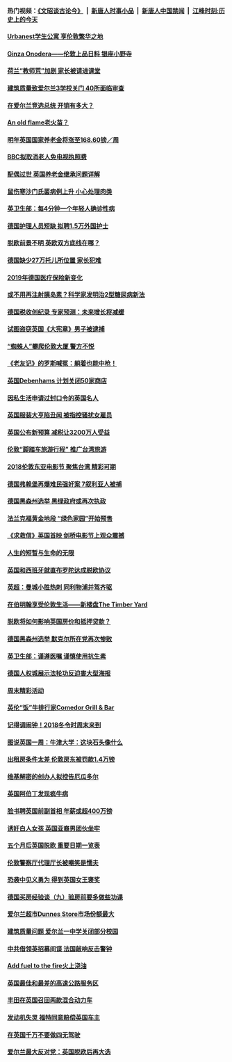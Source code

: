 #### 热门视频：[《文昭谈古论今》](https://github.com/gfw-breaker/wenzhao/blob/master/README.md?t=11041833) &nbsp;|&nbsp; [新唐人时事小品](https://github.com/gfw-breaker/ntdtv-comedy/blob/master/README.md?t=11041833) &nbsp;|&nbsp; [新唐人中国禁闻](https://github.com/gfw-breaker/ntdtv-news/blob/master/README.md?t=11041833) &nbsp;|&nbsp; [江峰时刻:历史上的今天](https://github.com/gfw-breaker/today-in-history/blob/master/README.md?t=11041833) 

#### [Urbanest学生公寓 享伦敦繁华之地](../pages/nsc974/n10828080.md?t=11041833) 

#### [Ginza Onodera——伦敦上品日料 银座小野寺](../pages/nsc974/n10828069.md?t=11041833) 

#### [荷兰“教师荒”加剧 家长被请进课堂](../pages/nsc974/n10826148.md?t=11041833) 

#### [建筑质量致爱尔兰3学校关门 40所面临审查](../pages/nsc974/n10826209.md?t=11041833) 

#### [在爱尔兰竞选总统 开销有多大？](../pages/nsc974/n10826165.md?t=11041833) 

#### [An old flame老火苗？](../pages/nsc974/n10825994.md?t=11041833) 

#### [明年英国国家养老金将涨至168.60镑／周](../pages/nsc974/n10825971.md?t=11041833) 

#### [BBC拟取消老人免电视执照费](../pages/nsc974/n10825959.md?t=11041833) 

#### [配偶过世 英国养老金继承问题详解](../pages/nsc974/n10825931.md?t=11041833) 

#### [鼠伤寒沙门氏菌病例上升 小心处理肉类](../pages/nsc974/n10825924.md?t=11041833) 

#### [英卫生部：每4分钟一个年轻人确诊性病](../pages/nsc974/n10825910.md?t=11041833) 

#### [德国护理人员短缺 拟聘1.5万外国护士](../pages/nsc974/n10824186.md?t=11041833) 

#### [脱欧前景不明 英欧双方底线在哪？](../pages/nsc974/n10823749.md?t=11041833) 

#### [德国缺少27万托儿所位置 家长犯难](../pages/nsc974/n10824147.md?t=11041833) 

#### [2019年德国医疗保险新变化](../pages/nsc974/n10824071.md?t=11041833) 

#### [或不用再注射胰岛素？科学家发明治2型糖尿病新法](../pages/nsc974/n10823372.md?t=11041833) 

#### [德国税收创纪录 专家预测：未来增长将减缓](../pages/nsc974/n10823318.md?t=11041833) 

#### [试图盗窃英国《大宪章》男子被逮捕](../pages/nsc974/n10823790.md?t=11041833) 

#### [“蜘蛛人”攀爬伦敦大厦 警方不悦](../pages/nsc974/n10823780.md?t=11041833) 

#### [《老友记》的罗斯喊冤：躺着也能中枪！](../pages/nsc974/n10823762.md?t=11041833) 

#### [英国Debenhams 计划关闭50家商店](../pages/nsc974/n10823753.md?t=11041833) 

#### [因私生活申请过封口令的英国名人](../pages/nsc974/n10823742.md?t=11041833) 

#### [英国服装大亨陷丑闻 被指控骚扰女雇员](../pages/nsc974/n10823677.md?t=11041833) 

#### [英国公布新预算 减税让3200万人受益](../pages/nsc974/n10823428.md?t=11041833) 

#### [伦敦“脚踏车旅游行程” 推广台湾旅游](../pages/nsc974/n10823414.md?t=11041833) 

#### [2018伦敦东亚电影节 聚焦台湾 精彩可期](../pages/nsc974/n10823363.md?t=11041833) 

#### [德国弗赖堡再爆难民强奸案 7叙利亚人被捕](../pages/nsc974/n10820972.md?t=11041833) 

#### [德国黑森州选举 黑绿政府或再次执政](../pages/nsc974/n10820914.md?t=11041833) 

#### [法兰克福黄金地段 “绿色家园”开始预售](../pages/nsc974/n10820548.md?t=11041833) 

#### [《求救信》英国首映 剑桥电影节上观众震撼](../pages/nsc974/n10818392.md?t=11041833) 

#### [人生的短暂与生命的无限](../pages/nsc974/n10818124.md?t=11041833) 

#### [英国和西班牙就直布罗陀达成脱欧协议](../pages/nsc974/n10818119.md?t=11041833) 

#### [英超：曼城小胜热刺 同利物浦并驾齐驱](../pages/nsc974/n10817243.md?t=11041833) 

#### [在伯明翰享受伦敦生活——新楼盘The Timber Yard](../pages/nsc974/n10816517.md?t=11041833) 

#### [脱欧将如何影响英国房价和抵押贷款？](../pages/nsc974/n10816491.md?t=11041833) 

#### [德国黑森州选举 默克尔所在党再次惨败](../pages/nsc974/n10814355.md?t=11041833) 

#### [英卫生部：谨遵医嘱 谨慎使用抗生素](../pages/nsc974/n10814251.md?t=11041833) 

#### [德国人权城展示法轮功反迫害大型海报](../pages/nsc974/n10813515.md?t=11041833) 

#### [周末精彩活动](../pages/nsc974/n10813060.md?t=11041833) 

#### [英伦“饭”牛排行家Comedor Grill & Bar](../pages/nsc974/n10813052.md?t=11041833) 

#### [记得调闹钟！2018冬令时周末来到](../pages/nsc974/n10813042.md?t=11041833) 

#### [图说英国一周：牛津大学：这块石头像什么](../pages/nsc974/n10813028.md?t=11041833) 

#### [出租房条件太差 伦敦房东被罚款1.4万镑](../pages/nsc974/n10813024.md?t=11041833) 

#### [维基解密的创办人拟控告厄瓜多尔](../pages/nsc974/n10813022.md?t=11041833) 

#### [英国阿伯丁发现疯牛病](../pages/nsc974/n10813015.md?t=11041833) 

#### [脸书聘英国前副首相 年薪或超400万镑](../pages/nsc974/n10813003.md?t=11041833) 

#### [诱奸白人女孩 英国亚裔男团伙坐牢](../pages/nsc974/n10812999.md?t=11041833) 

#### [五个月后英国脱欧 重要日期一览表](../pages/nsc974/n10812997.md?t=11041833) 

#### [伦敦警察厅代理厅长被嘲笑是懦夫](../pages/nsc974/n10812994.md?t=11041833) 

#### [恐袭中见义勇为 得到英国女王褒奖](../pages/nsc974/n10812990.md?t=11041833) 

#### [德国买房经验谈（九）验房前要多做些功课](../pages/nsc974/n10810647.md?t=11041833) 

#### [爱尔兰超市Dunnes Store市场份额最大](../pages/nsc974/n10810621.md?t=11041833) 

#### [建筑质量问题 爱尔兰一中学关闭部分校园](../pages/nsc974/n10810599.md?t=11041833) 

#### [中共借领英招募间谍 法国敲响反击警钟](../pages/nsc974/n10808700.md?t=11041833) 

#### [Add fuel to the fire火上浇油](../pages/nsc974/n10808877.md?t=11041833) 

#### [英国最佳和最差的高速公路服务区](../pages/nsc974/n10808870.md?t=11041833) 

#### [丰田在英国召回两款混合动力车](../pages/nsc974/n10808859.md?t=11041833) 

#### [发动机失灵 福特同意赔偿英国车主](../pages/nsc974/n10808842.md?t=11041833) 

#### [在英国千万不要做四无驾驶](../pages/nsc974/n10808828.md?t=11041833) 

#### [爱尔兰最大反对党：英国脱欧后再大选](../pages/nsc974/n10808028.md?t=11041833) 

